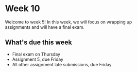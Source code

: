 # Week 10

Welcome to week 5! In this week, we will focus on wrapping up assignments and will have a final exam.

## What's due this week

- Final exam on Thursday
- Assignment 5, due Friday
- All other assignment late submissions, due Friday

